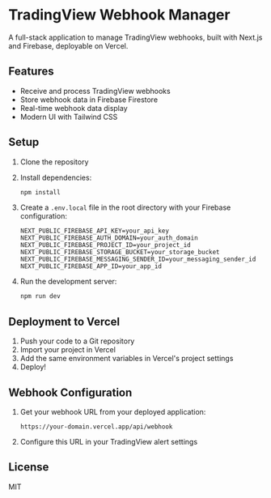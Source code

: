 # TradingView Webhook Manager

A full-stack application to manage TradingView webhooks, built with Next.js and Firebase, deployable on Vercel.

## Features

- Receive and process TradingView webhooks
- Store webhook data in Firebase Firestore
- Real-time webhook data display
- Modern UI with Tailwind CSS

## Setup

1. Clone the repository
2. Install dependencies:
   ```bash
   npm install
   ```

3. Create a `.env.local` file in the root directory with your Firebase configuration:
   ```
   NEXT_PUBLIC_FIREBASE_API_KEY=your_api_key
   NEXT_PUBLIC_FIREBASE_AUTH_DOMAIN=your_auth_domain
   NEXT_PUBLIC_FIREBASE_PROJECT_ID=your_project_id
   NEXT_PUBLIC_FIREBASE_STORAGE_BUCKET=your_storage_bucket
   NEXT_PUBLIC_FIREBASE_MESSAGING_SENDER_ID=your_messaging_sender_id
   NEXT_PUBLIC_FIREBASE_APP_ID=your_app_id
   ```

4. Run the development server:
   ```bash
   npm run dev
   ```

## Deployment to Vercel

1. Push your code to a Git repository
2. Import your project in Vercel
3. Add the same environment variables in Vercel's project settings
4. Deploy!

## Webhook Configuration

1. Get your webhook URL from your deployed application:
   ```
   https://your-domain.vercel.app/api/webhook
   ```

2. Configure this URL in your TradingView alert settings

## License

MIT 